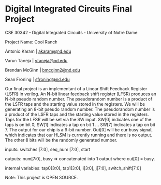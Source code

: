 # Digital Integrated Circuits Final Project

CSE 30342 - Digital Integrated Circuits - University of Notre Dame

Project Name: Cool Ranch

Antonio Karam      | akaram@nd.edu

Varun Taneja       | vtaneja@nd.edu

Brendan McGinn     | bmcginn2@nd.edu

Sean Froning       | sfroning@nd.edu


Our final project is an implementant of a Linear Shift Feedback Register (LSFR) in verilog.
An N-bit linear feedback shift register (LFSR) produces an N-bit pseudo random number. The pseudorandom number is a product of the LSFR taps and the starting value stored in the registers. We will be generating an 8-bit pseudo random number. The pseudorandom number is a product of the LSFR taps and the starting value stored in the registers. Taps for the LFSR will be set via the SW input.  SW[0] indicates one of the taps is on bit 0, SW[1] indicates a tap on bit 1 … SW[7] indicates a tap on bit 7. The output for our chip is a 9-bit number. Out[0] will be our busy signal, which indicates that our HLSM is currently running and there is no output. The other 8 bits will be the randomly generated number.

inputs:			switches [7:0], seq_num [7:0], start

outputs:		num[7:0], busy => concatenated into 1 output where out[0] = busy.

internal variables:	tap0[3:0], tap1[3:0], i[3:0], j[7:0], switch_shift[7:0]

Note: This project is OPEN SOURCE.

